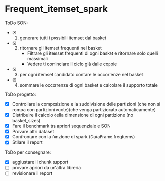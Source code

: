 # Frequent_itemset_spark

ToDo SON:
- [X] 1. generare tutti i possibili itemset dal basket 
- [X] 2. ritornare gli itemset frequenti nel basket <br>
        - Filtrare gli itemset frequenti di ogni basket e ritornare solo quelli massimali<br>
        - Vedere ti cominciare il ciclo già dalle coppie
- [X] 3. per ogni itemset candidato contare le occorrenze nel basket
- [X] 4. sommare le occorrenze di ogni basket e calcolare il supporto totale

ToDo progetto:
 - [X] Controllare la composizione e la suddivisione delle partizioni (che non si rompa con partizioni vuote)(che venga partizionato automaticamente)
 - [X] Distribuire il calcolo della dimensione di ogni partizione (no basket_sizes)
 - [X] Fare il benchmark tra apriori sequenziale e SON
 - [X] Provare altri dataset
 - [X] Confrontare con la funzione di spark (DataFrame.freqItems)
 - [X] Stilare il report

 ToDo per consegnare:
 - [X] aggiustare il chunk support
 - [ ] provare apriori da un'altra libreria
 - [ ] revisionare il report
